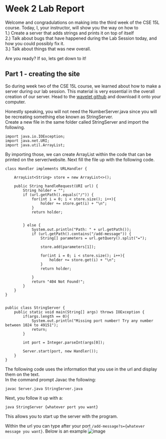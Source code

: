 # Week 2 Lab Report
Welcome and congradulations on making into the third week of the CSE 15L course. Today, I, your instructor, will show you the way on how to \
1.)  Create a server that adds strings and prints it on top of itself \
2.) Talk about bugs that have happened during the Lab Session today, and how you could possibly fix it. \
3.) Talk about things that was new overall. 

Are you ready? If so, lets get down to it!

## Part 1 - creating the site
So during week two of the CSE 15L course, we learned about how to make a server during our lab session. This material is very essential in the overall creation of our server.
Head to the [wavelet github](https://github.com/ucsd-cse15l-f22/wavelet) and download it onto your computer. 

Honestly speaking, you will not need the NumberServer.java since you will be recreating something else known as StringServer. \
Create a new file in the same folder called StringServer and import the following. 
```
import java.io.IOException;
import java.net.URI;
import java.util.ArrayList;
```

By importing those, we can create ArrayList within the code that can be printed on the server/website.
Next fill the file up with the following code.
```
class Handler implements URLHandler {
    
    ArrayList<String> store = new ArrayList<>();

    public String handleRequest(URI url) {
        String holder = "";
        if (url.getPath().equals("/")) {
            for(int i = 0; i < store.size(); i++){
                holder += store.get(i) + "\n";
            }
            return holder;


        } else {
            System.out.println("Path: " + url.getPath());
            if (url.getPath().contains("/add-message")) {
                String[] parameters = url.getQuery().split("=");

                store.add(parameters[1]);

                for(int i = 0; i < store.size(); i++){
                    holder += store.get(i) + "\n";
                }
                return holder;
                
            }
            return "404 Not Found!";
        }
    }
}


public class StringServer {
    public static void main(String[] args) throws IOException {
        if(args.length == 0){
            System.out.println("Missing port number! Try any number between 1024 to 49151");
            return;
        }

        int port = Integer.parseInt(args[0]);

        Server.start(port, new Handler());
    }
}
```
The following code uses the information that you use in the url and display them on the text. \
In the command prompt Javac the following:
```
javac Server.java StringServer.java
```
Next, you follow it up with a:
```
java StringServer {whatever port you want}
```
This allows you to start up the server with the program.

Within the url you can type after your port `/add-message?s={whatever message you want}`. Below is an example
![image](https://i.imgur.com/aRsBrMv.png)
